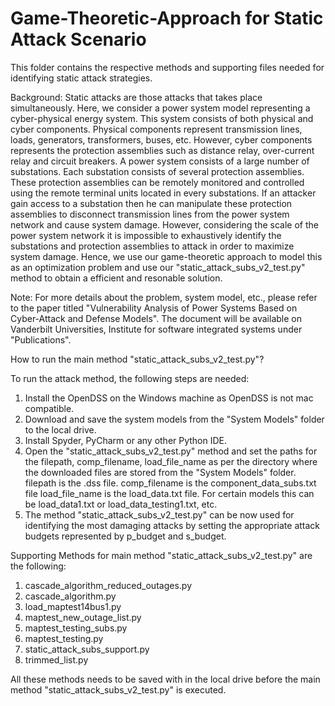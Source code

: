 # Game-Theoretic-Approach for Static Attack Scenario

This folder contains the respective methods and supporting files needed for identifying static attack strategies.

Background: Static attacks are those attacks that takes place simultaneously. Here, we consider a power system model representing a cyber-physical
energy system. This system consists of both physical and cyber components. Physical components represent transmission lines, loads, generators, 
transformers, buses, etc. However, cyber components represents the protection assemblies such as distance relay, over-current relay and circuit breakers.
A power system consists of a large number of substations. Each substation consists of several protection assemblies. These protection assemblies can be remotely 
monitored and controlled using the remote terminal units located in every substations. If an attacker gain access to a substation 
then he can manipulate these protection assemblies to disconnect transmission lines from the power system network and cause system damage.
However, considering the scale of the power system network it is impossible to exhaustively identify the substations and protection assemblies to attack
in order to maximize system damage. Hence, we use our game-theoretic approach to model this as an optimization problem and use our "static_attack_subs_v2_test.py"
method to obtain a efficient and resonable solution. 

Note: For more details about the problem, system model, etc., please refer to the paper titled "Vulnerability Analysis of Power Systems Based on Cyber-Attack and Defense Models". 
The document will be available on Vanderbilt Universities, Institute for software integrated systems under "Publications".

How to run the main method "static_attack_subs_v2_test.py"?
  
To run the attack method, the following steps are needed:
1. Install the OpenDSS on the Windows machine as OpenDSS is not mac compatible.
2. Download and save the system models from the "System Models" folder to the local drive. 
3. Install Spyder, PyCharm or any other Python IDE.
4. Open the "static_attack_subs_v2_test.py" method and set the paths for the filepath, comp_filename, load_file_name as per the 
directory where the downloaded files are stored from the "System Models" folder. 
filepath is the .dss file.
comp_filename is the component_data_subs.txt file
load_file_name is the load_data.txt file. For certain models this can be load_data1.txt or load_data_testing1.txt, etc.
5. The method "static_attack_subs_v2_test.py" can be now used for identifying the most damaging attacks by setting the appropriate 
attack budgets represented by p_budget and s_budget.

Supporting Methods for main method "static_attack_subs_v2_test.py" are the following:
1. cascade_algorithm_reduced_outages.py
2. cascade_algorithm.py
3. load_maptest14bus1.py
4. maptest_new_outage_list.py
5. maptest_testing_subs.py
6. maptest_testing.py
7. static_attack_subs_support.py
8. trimmed_list.py

All these methods needs to be saved with in the local drive before the main method "static_attack_subs_v2_test.py" is executed.